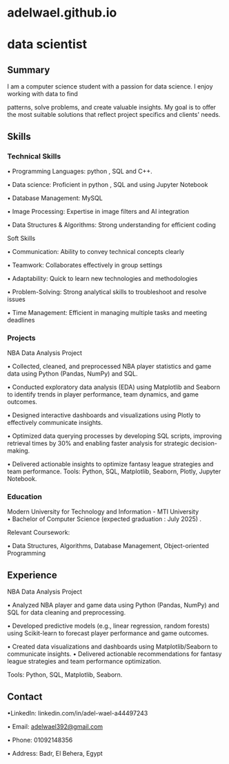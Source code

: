 # adelwael.github.io 

# data scientist 


## Summary   

I am a computer science student with a passion for data science. I enjoy working with data to find 

patterns, solve problems, and create valuable insights. My goal is to offer the most suitable solutions that reflect project specifics and clients' needs.


## Skills  

### Technical Skills  

• Programming Languages: python , SQL and C++. 

• Data science: Proficient in python , SQL and using Jupyter Notebook

• Database Management: MySQL  

• Image Processing: Expertise in image filters and AI integration  

• Data Structures & Algorithms: Strong understanding for efficient coding  

Soft Skills  

• Communication: Ability to convey technical concepts clearly  

• Teamwork: Collaborates effectively in group settings  

• Adaptability: Quick to learn new technologies and methodologies  

• Problem-Solving: Strong analytical skills to troubleshoot and resolve issues  

• Time Management: Efficient in managing multiple tasks and meeting deadlines 



### Projects   

NBA Data Analysis Project 

• Collected, cleaned, and preprocessed NBA player statistics and game data using Python (Pandas, 
NumPy) and SQL. 

• Conducted exploratory data analysis (EDA) using Matplotlib and Seaborn to identify trends in 
player performance, team dynamics, and game outcomes. 

• Designed interactive dashboards and visualizations using Plotly to effectively communicate 
insights. 

• Optimized data querying processes by developing SQL scripts, improving retrieval times 
by 30% and enabling faster analysis for strategic decision-making. 

• Delivered actionable insights to optimize fantasy league strategies and team performance. 
Tools: Python, SQL, Matplotlib, Seaborn, Plotly, Jupyter Notebook. 



### Education  

Modern University for Technology and Information - MTI University   
• Bachelor of Computer Science (expected graduation : July 2025) . 

Relevant Coursework:  

• Data Structures, Algorithms, Database Management, Object-oriented Programming   


## Experience   

NBA Data Analysis Project 

• Analyzed NBA player and game data using Python (Pandas, NumPy) and SQL for data cleaning 
and preprocessing. 

• Developed predictive models (e.g., linear regression, random forests) using Scikit-learn to 
forecast player performance and game outcomes. 

• Created data visualizations and dashboards using Matplotlib/Seaborn to communicate insights. 
• Delivered actionable recommendations for fantasy league strategies and team performance 
optimization. 

Tools: Python, SQL,  Matplotlib, Seaborn.


## Contact 

•LinkedIn: linkedin.com/in/adel-wael-a44497243 

• Email: adelwael392@gmail.com  

• Phone: 01092148356   

• Address: Badr, El Behera, Egypt 

